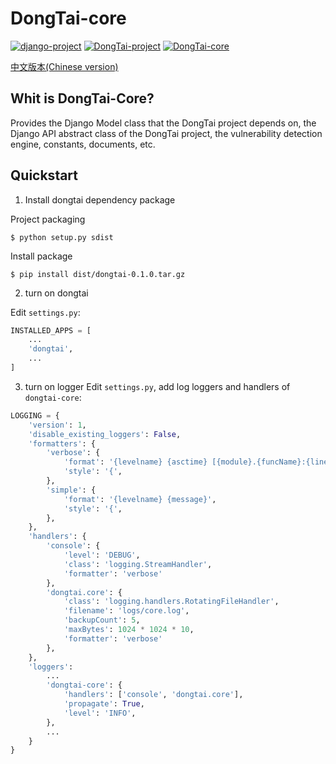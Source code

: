# DongTai-core

[![django-project](https://img.shields.io/badge/django%20versions-3.0.3-blue)](https://www.djangoproject.com/)
[![DongTai-project](https://img.shields.io/badge/DongTai%20versions-beta-green)](https://hxsecurity.github.io/DongTaiDoc)
[![DongTai-core](https://img.shields.io/github/v/release/HXSecurity/Dongtai-core?label=Dongtai-core)](https://github.com/HXSecurity/DongTai-core/releases)

[中文版本(Chinese version)](README.ZH_CN.md)

## Whit is DongTai-Core?
Provides the Django Model class that the DongTai project depends on, the Django API abstract class of the DongTai project, the vulnerability detection engine, constants, documents, etc.

## Quickstart
1. Install dongtai dependency package

Project packaging
```shell script
$ python setup.py sdist
```

Install package
```shell script
$ pip install dist/dongtai-0.1.0.tar.gz
```

2. turn on dongtai

Edit `settings.py`:
```python
INSTALLED_APPS = [
    ...
    'dongtai',
    ...
]
```

3. turn on logger 
Edit `settings.py`, add log loggers and handlers of `dongtai-core`:
```python
LOGGING = {
    'version': 1,
    'disable_existing_loggers': False,
    'formatters': {
        'verbose': {
            'format': '{levelname} {asctime} [{module}.{funcName}:{lineno}] {message}',
            'style': '{',
        },
        'simple': {
            'format': '{levelname} {message}',
            'style': '{',
        },
    },
    'handlers': {
        'console': {
            'level': 'DEBUG',
            'class': 'logging.StreamHandler',
            'formatter': 'verbose'
        },
        'dongtai.core': {
            'class': 'logging.handlers.RotatingFileHandler',
            'filename': 'logs/core.log',
            'backupCount': 5,
            'maxBytes': 1024 * 1024 * 10,
            'formatter': 'verbose'
        },
    },
    'loggers': 
        ...
        'dongtai-core': {
            'handlers': ['console', 'dongtai.core'],
            'propagate': True,
            'level': 'INFO',
        },
        ...
    }
}
```
